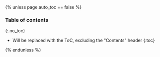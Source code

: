 {% unless page.auto_toc == false %}

### Table of contents
{:.no_toc}

* Will be replaced with the ToC, excluding the "Contents" header
{:toc}

{% endunless %}